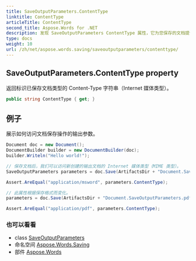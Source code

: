 ```yaml
---
title: SaveOutputParameters.ContentType
linktitle: ContentType
articleTitle: ContentType
second_title: Aspose.Words for .NET
description: 发现 SaveOutputParameters ContentType 属性，它为您保存的文档提供 Internet 媒体类型，确保准确识别文件。
type: docs
weight: 10
url: /zh/net/aspose.words.saving/saveoutputparameters/contenttype/
---
```

## SaveOutputParameters.ContentType property

返回标识已保存文档类型的 Content-Type 字符串（Internet 媒体类型）。

```csharp
public string ContentType { get; }
```

## 例子

展示如何访问文档保存操作的输出参数。

```csharp
Document doc = new Document();
DocumentBuilder builder = new DocumentBuilder(doc);
builder.Writeln("Hello world!");

// 保存文档后，我们可以访问新创建的输出文档的 Internet 媒体类型（MIME 类型）。
SaveOutputParameters parameters = doc.Save(ArtifactsDir + "Document.SaveOutputParameters.doc");

Assert.AreEqual("application/msword", parameters.ContentType);

// 此属性根据保存格式而变化。
parameters = doc.Save(ArtifactsDir + "Document.SaveOutputParameters.pdf");

Assert.AreEqual("application/pdf", parameters.ContentType);
```

### 也可以看看

* class [SaveOutputParameters](../)
* 命名空间 [Aspose.Words.Saving](../../../aspose.words.saving/)
* 部件 [Aspose.Words](../../../)
